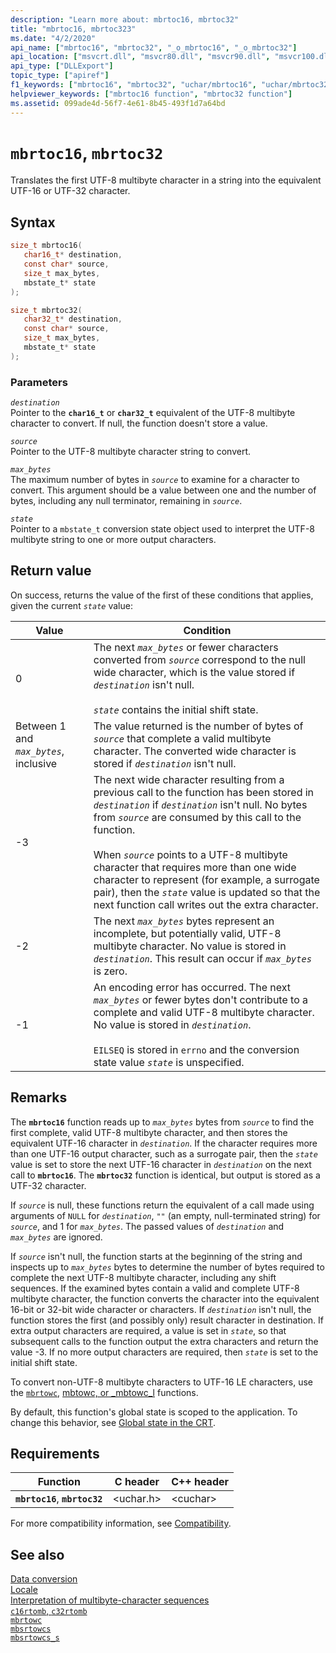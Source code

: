 ```yaml
---
description: "Learn more about: mbrtoc16, mbrtoc32"
title: "mbrtoc16, mbrtoc323"
ms.date: "4/2/2020"
api_name: ["mbrtoc16", "mbrtoc32", "_o_mbrtoc16", "_o_mbrtoc32"]
api_location: ["msvcrt.dll", "msvcr80.dll", "msvcr90.dll", "msvcr100.dll", "msvcr100_clr0400.dll", "msvcr110.dll", "msvcr110_clr0400.dll", "msvcr120.dll", "msvcr120_clr0400.dll", "ucrtbase.dll", "api-ms-win-crt-convert-l1-1-0.dll"]
api_type: ["DLLExport"]
topic_type: ["apiref"]
f1_keywords: ["mbrtoc16", "mbrtoc32", "uchar/mbrtoc16", "uchar/mbrtoc32"]
helpviewer_keywords: ["mbrtoc16 function", "mbrtoc32 function"]
ms.assetid: 099ade4d-56f7-4e61-8b45-493f1d7a64bd
---
```

# `mbrtoc16`, `mbrtoc32`

Translates the first UTF-8 multibyte character in a string into the equivalent UTF-16 or UTF-32 character.

## Syntax

```C
size_t mbrtoc16(
   char16_t* destination,
   const char* source,
   size_t max_bytes,
   mbstate_t* state
);

size_t mbrtoc32(
   char32_t* destination,
   const char* source,
   size_t max_bytes,
   mbstate_t* state
);
```

### Parameters

*`destination`*\
Pointer to the **`char16_t`** or **`char32_t`** equivalent of the UTF-8 multibyte character to convert. If null, the function doesn't store a value.

*`source`*\
Pointer to the UTF-8 multibyte character string to convert.

*`max_bytes`*\
The maximum number of bytes in *`source`* to examine for a character to convert. This argument should be a value between one and the number of bytes, including any null terminator, remaining in *`source`*.

*`state`*\
Pointer to a `mbstate_t` conversion state object used to interpret the UTF-8 multibyte string to one or more output characters.

## Return value

On success, returns the value of the first of these conditions that applies, given the current *`state`* value:

| Value | Condition |
|---|---|
| 0 | The next *`max_bytes`* or fewer characters converted from *`source`* correspond to the null wide character, which is the value stored if *`destination`* isn't null.<br /><br /> *`state`* contains the initial shift state. |
| Between 1 and *`max_bytes`*, inclusive | The value returned is the number of bytes of *`source`* that complete a valid multibyte character. The converted wide character is stored if *`destination`* isn't null. |
| -3 | The next wide character resulting from a previous call to the function has been stored in *`destination`* if *`destination`* isn't null. No bytes from *`source`* are consumed by this call to the function.<br /><br /> When  *`source`* points to a UTF-8 multibyte character that requires more than one wide character to represent (for example, a surrogate pair), then the *`state`* value is updated so that the next function call writes out the extra character. |
| -2 | The next *`max_bytes`* bytes represent an incomplete, but potentially valid, UTF-8 multibyte character. No value is stored in *`destination`*. This result can occur if *`max_bytes`* is zero. |
| -1 | An encoding error has occurred. The next *`max_bytes`* or fewer bytes don't contribute to a complete and valid UTF-8 multibyte character. No value is stored in *`destination`*.<br /><br /> `EILSEQ` is stored in `errno` and the conversion state value *`state`* is unspecified. |

## Remarks

The **`mbrtoc16`** function reads up to *`max_bytes`* bytes from *`source`* to find the first complete, valid UTF-8 multibyte character, and then stores the equivalent UTF-16 character in *`destination`*. If the character requires more than one UTF-16 output character, such as a surrogate pair, then the *`state`* value is set to store the next UTF-16 character in *`destination`* on the next call to **`mbrtoc16`**. The **`mbrtoc32`** function is identical, but output is stored as a UTF-32 character.

If *`source`* is null, these functions return the equivalent of a call made using arguments of `NULL` for *`destination`*, `""` (an empty, null-terminated string) for *`source`*, and 1 for *`max_bytes`*. The passed values of *`destination`* and *`max_bytes`* are ignored.

If *`source`* isn't null, the function starts at the beginning of the string and inspects up to *`max_bytes`* bytes to determine the number of bytes required to complete the next UTF-8 multibyte character, including any shift sequences. If the examined bytes contain a valid and complete UTF-8 multibyte character, the function converts the character into the equivalent 16-bit or 32-bit wide character or characters. If *`destination`* isn't null, the function stores the first (and possibly only) result character in destination. If extra output characters are required, a value is set in *`state`*, so that subsequent calls to the function output the extra characters and return the value -3. If no more output characters are required, then *`state`* is set to the initial shift state.

To convert non-UTF-8 multibyte characters to UTF-16 LE characters, use the [`mbrtowc`](mbrtowc.md), [mbtowc, or _mbtowc_l](mbtowc-mbtowc-l.md) functions.

By default, this function's global state is scoped to the application. To change this behavior, see [Global state in the CRT](../global-state.md).

## Requirements

| Function | C header | C++ header |
|---|---|---|
| **`mbrtoc16`**, **`mbrtoc32`** | \<uchar.h> | \<cuchar> |

For more compatibility information, see [Compatibility](../compatibility.md).

## See also

[Data conversion](../data-conversion.md)\
[Locale](../locale.md)\
[Interpretation of multibyte-character sequences](../interpretation-of-multibyte-character-sequences.md)\
[`c16rtomb`, `c32rtomb`](c16rtomb-c32rtomb1.md)\
[`mbrtowc`](mbrtowc.md)\
[`mbsrtowcs`](mbsrtowcs.md)\
[`mbsrtowcs_s`](mbsrtowcs-s.md)
